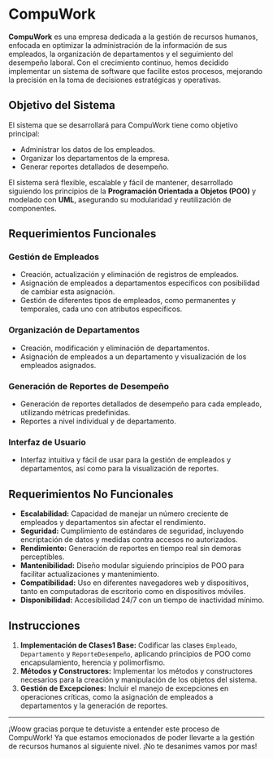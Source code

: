 # CompuWork

**CompuWork** es una empresa dedicada a la gestión de recursos humanos, enfocada en optimizar la administración de la información de sus empleados, la organización de departamentos y el seguimiento del desempeño laboral. Con el crecimiento continuo, hemos decidido implementar un sistema de software que facilite estos procesos, mejorando la precisión en la toma de decisiones estratégicas y operativas.

## Objetivo del Sistema

El sistema que se desarrollará para CompuWork tiene como objetivo principal:

- Administrar los datos de los empleados.
- Organizar los departamentos de la empresa.
- Generar reportes detallados de desempeño.

El sistema será flexible, escalable y fácil de mantener, desarrollado siguiendo los principios de la **Programación Orientada a Objetos (POO)** y modelado con **UML**, asegurando su modularidad y reutilización de componentes.

## Requerimientos Funcionales

### Gestión de Empleados
- Creación, actualización y eliminación de registros de empleados.
- Asignación de empleados a departamentos específicos con posibilidad de cambiar esta asignación.
- Gestión de diferentes tipos de empleados, como permanentes y temporales, cada uno con atributos específicos.

### Organización de Departamentos
- Creación, modificación y eliminación de departamentos.
- Asignación de empleados a un departamento y visualización de los empleados asignados.

### Generación de Reportes de Desempeño
- Generación de reportes detallados de desempeño para cada empleado, utilizando métricas predefinidas.
- Reportes a nivel individual y de departamento.

### Interfaz de Usuario
- Interfaz intuitiva y fácil de usar para la gestión de empleados y departamentos, así como para la visualización de reportes.

## Requerimientos No Funcionales

- **Escalabilidad:** Capacidad de manejar un número creciente de empleados y departamentos sin afectar el rendimiento.
- **Seguridad:** Cumplimiento de estándares de seguridad, incluyendo encriptación de datos y medidas contra accesos no autorizados.
- **Rendimiento:** Generación de reportes en tiempo real sin demoras perceptibles.
- **Mantenibilidad:** Diseño modular siguiendo principios de POO para facilitar actualizaciones y mantenimiento.
- **Compatibilidad:** Uso en diferentes navegadores web y dispositivos, tanto en computadoras de escritorio como en dispositivos móviles.
- **Disponibilidad:** Accesibilidad 24/7 con un tiempo de inactividad mínimo.

## Instrucciones

1. **Implementación de Clases1 Base:** Codificar las clases `Empleado`, `Departamento` y `ReporteDesempeño`, aplicando principios de POO como encapsulamiento, herencia y polimorfismo.
2. **Métodos y Constructores:** Implementar los métodos y constructores necesarios para la creación y manipulación de los objetos del sistema.
3. **Gestión de Excepciones:** Incluir el manejo de excepciones en operaciones críticas, como la asignación de empleados a departamentos y la generación de reportes.

---

¡Woow gracias porque te detuviste a entender este proceso de CompuWork! Ya que estamos emocionados de poder llevarte a la gestión de recursos humanos al siguiente nivel. ¡No te desanimes vamos por mas!



